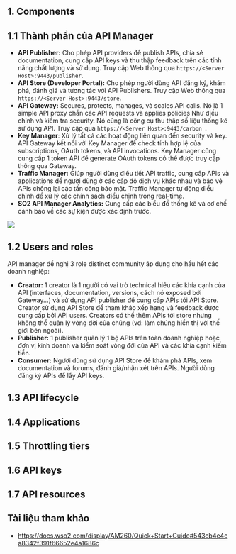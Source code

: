## 1. Components

## 1.1 Thành phần của API Manager

- **API Publisher:** Cho phép API providers để publish APIs, chia sẻ documentation, cung cấp API keys và thu thập feedback trên các tính năng chất lượng và sử dung. Truy cập Web thông qua `https://<Server Host>:9443/publisher`.
- **API Store (Developer Portal):** Cho phép người dùng API đăng ký, khám phá, đánh giá và tương tác với API Publishers. Truy cập Web thông qua `https://<Server Host>:9443/store`.
- **API Gateway:** Secures, protects, manages, và scales API calls. Nó là 1 simple API proxy chắn các API requests và applies policies Như điều chỉnh và kiểm tra security. Nó cũng là công cụ thu thập số liệu thống kê sử dụng API. Truy cập qua `https://<Server Host>:9443/carbon `.
- **Key Manager**: Xử lý tất cả các hoạt động liên quan đến security và key. API Gateway kết nối với Key Manager để check tính hợp lệ của subscriptions, OAuth tokens, và API invocations. Key Manager cũng cung cấp 1 token API để generate OAuth tokens có thể được truy cập thông qua Gateway.
- **Traffic Manager:** Giúp người dùng điều tiết API traffic, cung cấp APIs và applications để người dùng ở các cấp độ dịch vụ khác nhau và bảo vệ APIs chống lại các tấn công bảo mật. Traffic Manager tự động điểu chỉnh để xử lý các chính sách điểu chỉnh trong real-time.
- **SO2 API Manager Analytics:** Cung cấp các biểu đồ thống kê và cơ chế cảnh báo về các sự kiện được xác định trước.

<img src=https://i.imgur.com/Or4F9cZ.png>

## 1.2 Users and roles

API manager đề nghị 3 role distinct community áp dụng cho hầu hết các doanh nghiệp:
 - **Creator:** 1 creator là 1 người có vai trò technical hiểu các khía cạnh của API (interfaces, documentation, versions, cách nó exposed bới Gateway...) và sử dụng API publisher để cung cấp APIs tói API Store. Creator sử dụng API Store để tham khảo xếp hạng và feedback được cung cấp bởi API users. Creators có thể thêm APIs tới store nhưng không thể quản lý vòng đời của chúng (vd: làm chúng hiển thị với thế giới bên ngoài).
 - **Publisher:** 1 publisher quản lý 1 bộ APIs trên toàn doanh nghiệp hoặc đơn vị kinh doanh và kiểm soát vòng đời của API và các khía cạnh kiếm tiền. 
- **Consumer:** Người dùng sử dụng API Store để khám phá APIs, xem documentation và forums, đánh giá/nhận xét trên APIs. Người dùng đăng ký APIs để lấy API keys.

## 1.3 API lifecycle
## 1.4 Applications
## 1.5 Throttling tiers
## 1.6 API keys
## 1.7 API resources











## Tài liệu tham khảo 
- https://docs.wso2.com/display/AM260/Quick+Start+Guide#543cb4e4ca8342f391f66652e4a1686c
